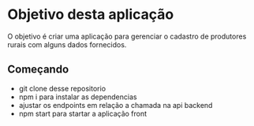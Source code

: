 # Objetivo desta aplicação

O objetivo é criar uma aplicação para gerenciar o cadastro de produtores rurais com alguns dados fornecidos.

## Começando

- git clone desse repositorio
- npm i para instalar as dependencias
- ajustar os endpoints em relação a chamada na api backend
- npm start  para startar a aplicação front


